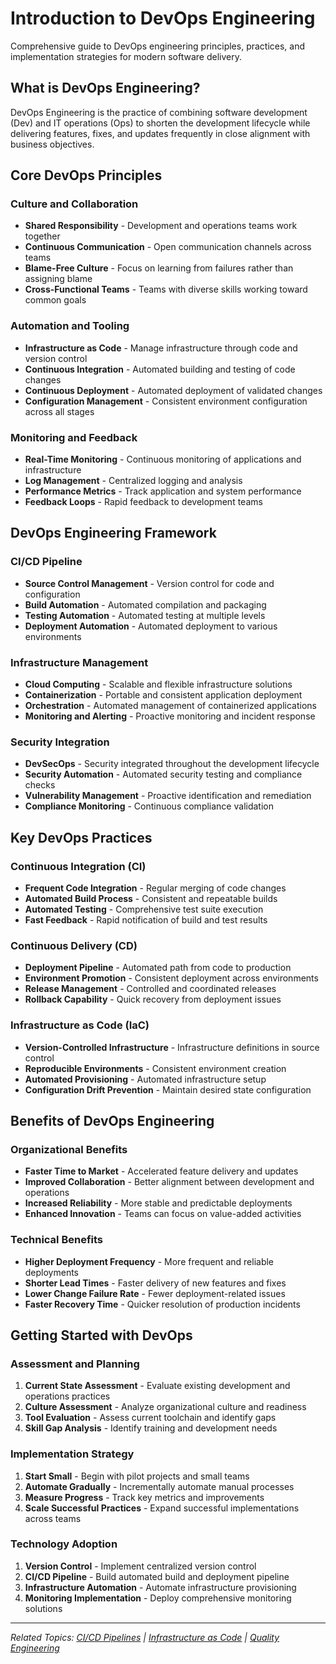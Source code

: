 # Introduction to DevOps Engineering

Comprehensive guide to DevOps engineering principles, practices, and implementation strategies for modern software delivery.

## What is DevOps Engineering?

DevOps Engineering is the practice of combining software development (Dev) and IT operations (Ops) to shorten the development lifecycle while delivering features, fixes, and updates frequently in close alignment with business objectives.

## Core DevOps Principles

### Culture and Collaboration
- **Shared Responsibility** - Development and operations teams work together
- **Continuous Communication** - Open communication channels across teams
- **Blame-Free Culture** - Focus on learning from failures rather than assigning blame
- **Cross-Functional Teams** - Teams with diverse skills working toward common goals

### Automation and Tooling
- **Infrastructure as Code** - Manage infrastructure through code and version control
- **Continuous Integration** - Automated building and testing of code changes
- **Continuous Deployment** - Automated deployment of validated changes
- **Configuration Management** - Consistent environment configuration across all stages

### Monitoring and Feedback
- **Real-Time Monitoring** - Continuous monitoring of applications and infrastructure
- **Log Management** - Centralized logging and analysis
- **Performance Metrics** - Track application and system performance
- **Feedback Loops** - Rapid feedback to development teams

## DevOps Engineering Framework

### CI/CD Pipeline
- **Source Control Management** - Version control for code and configuration
- **Build Automation** - Automated compilation and packaging
- **Testing Automation** - Automated testing at multiple levels
- **Deployment Automation** - Automated deployment to various environments

### Infrastructure Management
- **Cloud Computing** - Scalable and flexible infrastructure solutions
- **Containerization** - Portable and consistent application deployment
- **Orchestration** - Automated management of containerized applications
- **Monitoring and Alerting** - Proactive monitoring and incident response

### Security Integration
- **DevSecOps** - Security integrated throughout the development lifecycle
- **Security Automation** - Automated security testing and compliance checks
- **Vulnerability Management** - Proactive identification and remediation
- **Compliance Monitoring** - Continuous compliance validation

## Key DevOps Practices

### Continuous Integration (CI)
- **Frequent Code Integration** - Regular merging of code changes
- **Automated Build Process** - Consistent and repeatable builds
- **Automated Testing** - Comprehensive test suite execution
- **Fast Feedback** - Rapid notification of build and test results

### Continuous Delivery (CD)
- **Deployment Pipeline** - Automated path from code to production
- **Environment Promotion** - Consistent deployment across environments
- **Release Management** - Controlled and coordinated releases
- **Rollback Capability** - Quick recovery from deployment issues

### Infrastructure as Code (IaC)
- **Version-Controlled Infrastructure** - Infrastructure definitions in source control
- **Reproducible Environments** - Consistent environment creation
- **Automated Provisioning** - Automated infrastructure setup
- **Configuration Drift Prevention** - Maintain desired state configuration

## Benefits of DevOps Engineering

### Organizational Benefits
- **Faster Time to Market** - Accelerated feature delivery and updates
- **Improved Collaboration** - Better alignment between development and operations
- **Increased Reliability** - More stable and predictable deployments
- **Enhanced Innovation** - Teams can focus on value-added activities

### Technical Benefits
- **Higher Deployment Frequency** - More frequent and reliable deployments
- **Shorter Lead Times** - Faster delivery of new features and fixes
- **Lower Change Failure Rate** - Fewer deployment-related issues
- **Faster Recovery Time** - Quicker resolution of production incidents

## Getting Started with DevOps

### Assessment and Planning
1. **Current State Assessment** - Evaluate existing development and operations practices
2. **Culture Assessment** - Analyze organizational culture and readiness
3. **Tool Evaluation** - Assess current toolchain and identify gaps
4. **Skill Gap Analysis** - Identify training and development needs

### Implementation Strategy
1. **Start Small** - Begin with pilot projects and small teams
2. **Automate Gradually** - Incrementally automate manual processes
3. **Measure Progress** - Track key metrics and improvements
4. **Scale Successful Practices** - Expand successful implementations across teams

### Technology Adoption
1. **Version Control** - Implement centralized version control
2. **CI/CD Pipeline** - Build automated build and deployment pipeline
3. **Infrastructure Automation** - Automate infrastructure provisioning
4. **Monitoring Implementation** - Deploy comprehensive monitoring solutions

---

*Related Topics: [CI/CD Pipelines](../devops-engineering/cicd-pipelines.md) | [Infrastructure as Code](../devops-engineering/infrastructure-as-code.md) | [Quality Engineering](./introduction-quality-engineering.md)*